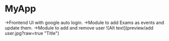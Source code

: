 # MyApp
 
->Frontend UI with google auto login.
->Module to add Exams as events and update them.
->Module to add and remove user
![Alt text](preview/add user.jpg?raw=true "Title")
